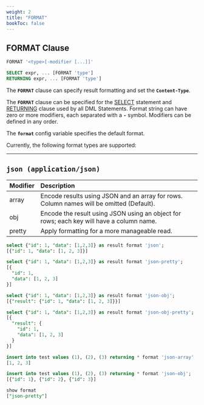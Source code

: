 ```yaml
---
weight: 2
title: "FORMAT"
bookToc: false
---
```


## FORMAT Clause

```SQL
FORMAT '<type>[-modifier [...]]'

SELECT expr, ... [FORMAT 'type']
RETURNING expr, ... [FORMAT 'type']
```

The **`FORMAT`** clause can specify result formatting and set the **`Content-Type`**.

The **`FORMAT`** clause can be specified for the [SELECT](/docs/sql/query/select) statement and [RETURNING](/docs/sql/transactions/cte) clause used by all DML Statements.
Format string can have zero or more modifiers, each separated with a **`-`** symbol.
Modifiers can be defined in any order.

The **`format`** config variable specifies the default format.

Currently, the following format types are supported:

---

## **`json (application/json)`**

| Modifier       |  Description |
| :---------------- |  :----       |
|  array            | Encode results using JSON and an array for rows. Column names will be omitted (Default). |
|  obj              | Encode the result using JSON using an object for rows; each key will have a column name. |
|  pretty           | Apply formatting for a more manageable read. |


```SQL
select {"id": 1, "data": [1,2,3]} as result format 'json';
[{"id": 1, "data": [1, 2, 3]}]

select {"id": 1, "data": [1,2,3]} as result format 'json-pretty';
[{
  "id": 1,
  "data": [1, 2, 3]
}]

select {"id": 1, "data": [1,2,3]} as result format 'json-obj';
[{"result": {"id": 1, "data": [1, 2, 3]}}]

select {"id": 1, "data": [1,2,3]} as result format 'json-obj-pretty';
[{
  "result": {
    "id": 1,
    "data": [1, 2, 3]
  }
}]

insert into test values (1), (2), (3) returning * format 'json-array'
[1, 2, 3]

insert into test values (1), (2), (3) returning * format 'json-obj';
[{"id": 1}, {"id": 2}, {"id": 3}]

show format
["json-pretty"]

```
